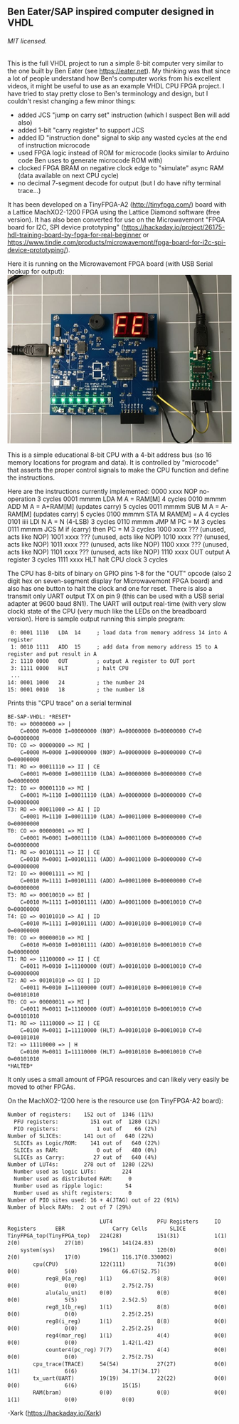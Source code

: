 ## Ben Eater/SAP inspired computer designed in VHDL 

###### MIT licensed.

This is the full VHDL project to run a simple 8-bit computer very similar to the one built by Ben Eater (see https://eater.net).   My thinking was that since
a lot of people understand how Ben's computer works from his excellent videos, it might be useful to use as an example VHDL CPU FPGA project.  I have tried to stay pretty close
to Ben's terminology and design, but I couldn't resist changing a few minor things:

 * added JCS "jump on carry set" instruction (which I suspect Ben will add also)
 * added 1-bit "carry register" to support JCS
 * added ID "instruction done" signal to skip any wasted cycles at the end of instruction microcode
 * used FPGA logic instead of ROM for microcode (looks similar to Arduino code Ben uses to generate microcode ROM with)
 * clocked FPGA BRAM on negative clock edge to "simulate" async RAM (data available on next CPU cycle)
 * no decimal 7-segment decode for output (but I do have nifty terminal trace...)

It has been developed on a TinyFPGA-A2 (http://tinyfpga.com/) board with a Lattice MachXO2-1200 FPGA using the Lattice Diamond software (free version). It has also been converted for use on the Microwavemont "FPGA board for I2C, SPI device prototyping" (https://hackaday.io/project/26175-hdl-training-board-by-fpga-for-real-beginner or https://www.tindie.com/products/microwavemont/fpga-board-for-i2c-spi-device-prototyping/).

Here it is running on the Microwavemont FPGA board (with USB Serial hookup for output):
![Alt text](MicrowavemontFPGA_w_serial.jpg?raw=true "BenEaterVHDL running on Microwavemont FPGA board (with USB Serial hookup for output)")

This is a simple educational 8-bit CPU with a 4-bit address bus (so 16 memory locations for program and data).  It is controlled by "microcode" that asserts the proper control signals to make the CPU function and define the instructions.

Here are the instructions currently implemented:
    0000 xxxx   NOP             no-operation                    3 cycles
    0001 mmmm   LDA M           A = RAM[M]                      4 cycles
    0010 mmmm   ADD M           A = A+RAM[M] (updates carry)    5 cycles
    0011 mmmm   SUB M           A = A-RAM[M] (updates carry)    5 cycles
    0100 mmmm   STA M           RAM[M] = A                      4 cycles
    0101 iiii   LDI N           A = N (4-LSB)                   3 cycles
    0110 mmmm   JMP M           PC = M                          3 cycles
    0111 mmmm   JCS M           if (carry) then PC = M          3 cycles
    1000 xxxx   ??? (unused, acts like NOP)
    1001 xxxx   ??? (unused, acts like NOP)
    1010 xxxx   ??? (unused, acts like NOP)
    1011 xxxx   ??? (unused, acts like NOP)
    1100 xxxx   ??? (unused, acts like NOP)
    1101 xxxx   ??? (unused, acts like NOP)
    1110 xxxx   OUT             output A register               3 cycles
    1111 xxxx   HLT             halt CPU clock                  3 cycles    

The CPU has 8-bits of binary on GPIO pins 1-8 for the "OUT" opcode (also 2 digit hex on seven-segment display for Microwavemont FPGA board) and also has one button to halt the clock and one for reset.  There is also a transmit
only UART output TX on pin 9 (this can be used with a USB serial adapter at 9600 baud 8N1).  The UART will output real-time (with very slow clock) state
of the CPU (very much like the LEDs on the breadboard version).  Here is sample output running this simple program:

     0: 0001 1110   LDA  14     ; load data from memory address 14 into A register
     1: 0010 1111   ADD  15     ; add data from memory address 15 to A register and put result in A
     2: 1110 0000   OUT         ; output A register to OUT port
     3: 1111 0000   HLT         ; halt CPU
     ...
    14: 0001 1000   24          ; the number 24
    15: 0001 0010   18          ; the number 18

Prints this "CPU trace" on a serial terminal 
    
    BE-SAP-VHDL: *RESET*
    T0: => 00000000 => |
        C=0000 M=0000 I=00000000 (NOP) A=00000000 B=00000000 CY=0 O=00000000
    T0: CO => 00000000 => MI |
        C=0000 M=0000 I=00000000 (NOP) A=00000000 B=00000000 CY=0 O=00000000
    T1: RO => 00011110 => II | CE
        C=0001 M=0000 I=00011110 (LDA) A=00000000 B=00000000 CY=0 O=00000000
    T2: IO => 00001110 => MI |
        C=0001 M=1110 I=00011110 (LDA) A=00000000 B=00000000 CY=0 O=00000000
    T3: RO => 00011000 => AI | ID
        C=0001 M=1110 I=00011110 (LDA) A=00011000 B=00000000 CY=0 O=00000000
    T0: CO => 00000001 => MI |
        C=0001 M=0001 I=00011110 (LDA) A=00011000 B=00000000 CY=0 O=00000000
    T1: RO => 00101111 => II | CE
        C=0010 M=0001 I=00101111 (ADD) A=00011000 B=00000000 CY=0 O=00000000
    T2: IO => 00001111 => MI |
        C=0010 M=1111 I=00101111 (ADD) A=00011000 B=00000000 CY=0 O=00000000
    T3: RO => 00010010 => BI |
        C=0010 M=1111 I=00101111 (ADD) A=00011000 B=00010010 CY=0 O=00000000
    T4: EO => 00101010 => AI | ID
        C=0010 M=1111 I=00101111 (ADD) A=00101010 B=00010010 CY=0 O=00000000
    T0: CO => 00000010 => MI |
        C=0010 M=0010 I=00101111 (ADD) A=00101010 B=00010010 CY=0 O=00000000
    T1: RO => 11100000 => II | CE
        C=0011 M=0010 I=11100000 (OUT) A=00101010 B=00010010 CY=0 O=00000000
    T2: AO => 00101010 => OI | ID
        C=0011 M=0010 I=11100000 (OUT) A=00101010 B=00010010 CY=0 O=00101010
    T0: CO => 00000011 => MI |
        C=0011 M=0011 I=11100000 (OUT) A=00101010 B=00010010 CY=0 O=00101010
    T1: RO => 11110000 => II | CE
        C=0100 M=0011 I=11110000 (HLT) A=00101010 B=00010010 CY=0 O=00101010
    T2: => 11110000 => | H
        C=0100 M=0011 I=11110000 (HLT) A=00101010 B=00010010 CY=0 O=00101010
    *HALTED*

It only uses a small amount of FPGA resources and can likely very easily be moved to other FPGAs.

On the MachXO2-1200 here is the resource use (on TinyFPGA-A2 board):

    Number of registers:    152 out of  1346 (11%)
      PFU registers:          151 out of  1280 (12%)
      PIO registers:            1 out of    66 (2%)
    Number of SLICEs:       141 out of   640 (22%)
      SLICEs as Logic/ROM:    141 out of   640 (22%)
      SLICEs as RAM:            0 out of   480 (0%)
      SLICEs as Carry:         27 out of   640 (4%)
    Number of LUT4s:        278 out of  1280 (22%)
      Number used as logic LUTs:        224
      Number used as distributed RAM:     0
      Number used as ripple logic:       54
      Number used as shift registers:     0
    Number of PIO sites used: 16 + 4(JTAG) out of 22 (91%)
    Number of block RAMs:  2 out of 7 (29%)

                                 LUT4              PFU Registers     IO Registers      EBR               Carry Cells       SLICE             
    TinyFPGA_top(TinyFPGA_top)   224(28)           151(31)           1(1)              2(0)              27(10)            141(24.83)        
        system(sys)              196(1)            120(0)            0(0)              2(0)              17(0)             116.17(0.330002)  
            cpu(CPU)             122(111)          71(39)            0(0)              0(0)              5(0)              66.67(52.75)      
                reg8_0(a_reg)    1(1)              8(8)              0(0)              0(0)              0(0)              2.75(2.75)        
                alu(alu_unit)    0(0)              0(0)              0(0)              0(0)              5(5)              2.5(2.5)          
                reg8_1(b_reg)    1(1)              8(8)              0(0)              0(0)              0(0)              2.25(2.25)        
                reg8(i_reg)      1(1)              8(8)              0(0)              0(0)              0(0)              2.25(2.25)        
                reg4(mar_reg)    1(1)              4(4)              0(0)              0(0)              0(0)              1.42(1.42)        
                counter4(pc_reg) 7(7)              4(4)              0(0)              0(0)              0(0)              2.75(2.75)        
            cpu_trace(TRACE)     54(54)            27(27)            0(0)              1(1)              6(6)              34.17(34.17)      
            tx_uart(UART)        19(19)            22(22)            0(0)              0(0)              6(6)              15(15)            
            RAM(bram)            0(0)              0(0)              0(0)              1(1)              0(0)              0(0)              
   
-Xark (https://hackaday.io/Xark)

